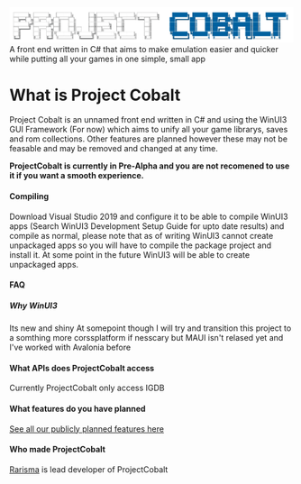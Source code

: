 ![ProjectCobalt](https://raw.githubusercontent.com/Rarisma/ProjectCobalt/main/CobaltLogoBlue.png)
A front end written in C# that aims to make emulation easier and quicker while putting all your games in one simple, small app


# What is Project Cobalt
Project Cobalt is an unnamed front end written in C# and using the WinUI3 GUI Framework (For now) which aims to unify all your game librarys, saves and rom collections. Other features are planned however these may not be feasable and may be removed and changed at any time.

**ProjectCobalt is currently in Pre-Alpha and you are not recomened to use it if you want a smooth experience.**


#### Compiling
Download Visual Studio 2019 and configure it to be able to compile WinUI3 apps (Search WinUI3 Development Setup Guide for upto date results) and compile as normal, please note that as of writing WinUI3 cannot create unpackaged apps so you will have to compile the package project and install it. At some point in the future WinUI3 will be able to create unpackaged apps.

#### FAQ
##### Why WinUI3
Its new and shiny
At somepoint though I will try and transition this project to a somthing more corssplatform if nesscary but MAUI isn't relased yet and I've worked with Avalonia before

#### What APIs does ProjectCobalt access
Currently ProjectCobalt only access IGDB

#### What features do you have planned
[See all our publicly planned features here](https://github.com/Rarisma/ProjectCobalt/projects/1)

#### Who made ProjectCobalt
[Rarisma](https://github.com/Rarisma) is lead developer of ProjectCobalt
